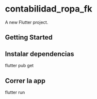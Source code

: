# contabilidad_ropa_fk

A new Flutter project.

## Getting Started

## Instalar dependencias
flutter pub get

## Correr la app

flutter run